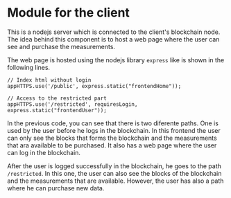 # Module for the client
This is a nodejs server which is connected to the client's blockchain node. The idea behind this component is to host 
a web page where the user can see and purchase the measurements.

The web page is hosted using the nodejs library ```express``` like is shown in the following lines.

````
// Index html without login
appHTTPS.use('/public', express.static("frontendHome"));

// Access to the restricted part
appHTTPS.use('/restricted', requiresLogin,  express.static("frontendUser"));
````

In the previous code, you can see that there is two diferente paths. One is used by the user before he logs in the blockchain.  In this
frontend the user can only see the blocks that forms the blockchain and the measurements that ara available to be purchased.
It also has a web page where the user can log in the blockchain.

After the user is logged successfully in the blockchain, he goes to the path ````/restricted````. In this one, the user can also see the blocks of the blockchain and the measurements that are available. However, the user has also a path where he can purchase new data.

